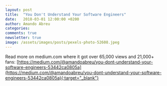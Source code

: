 ```yaml
---
layout: post
title:  "You Don't Understand Your Software Engineers"
date:   2018-03-01 12:00:00 +0200
author: Amando Abreu
categories:
comments: true
newsletter: true
image: /assets/images/posts/pexels-photo-52608.jpeg
---
```


Read more on medium.com where it got over 65,000 views and 21,000+ fans: [https://medium.com/@amandoabreu/you-dont-understand-your-software-engineers-53442ca0805a](https://medium.com/@amandoabreu/you-dont-understand-your-software-engineers-53442ca0805a){:target="_blank"}
